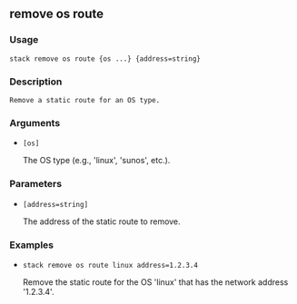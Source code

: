## remove os route

### Usage

`stack remove os route {os ...} {address=string}`

### Description


	Remove a static route for an OS type.

	

### Arguments

* `[os]`

   The OS type (e.g., 'linux', 'sunos', etc.).


### Parameters
* `[address=string]`

   The address of the static route to remove.

### Examples

* `stack remove os route linux address=1.2.3.4`

   Remove the static route for the OS 'linux' that has the
	network address '1.2.3.4'.



